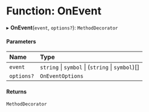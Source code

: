 # Function: OnEvent

▸ **OnEvent**(`event`, `options?`): `MethodDecorator`

#### Parameters

| Name       | Type                                             |
| :--------- | :----------------------------------------------- |
| `event`    | `string` \| `symbol` \| (`string` \| `symbol`)[] |
| `options?` | `OnEventOptions`                                 |

#### Returns

`MethodDecorator`
